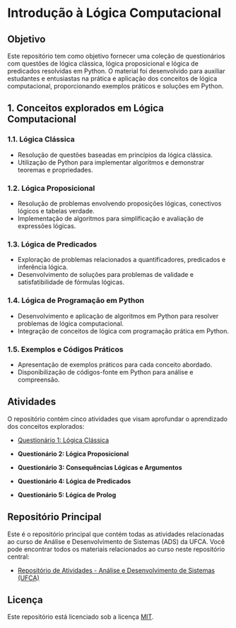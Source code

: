 # Introdução à Lógica Computacional

## Objetivo
Este repositório tem como objetivo fornecer uma coleção de questionários com questões de lógica clássica, lógica proposicional e lógica de predicados resolvidas em Python. O material foi desenvolvido para auxiliar estudantes e entusiastas na prática e aplicação dos conceitos de lógica computacional, proporcionando exemplos práticos e soluções em Python.

## 1. Conceitos explorados em Lógica Computacional
### 1.1. Lógica Clássica
   - Resolução de questões baseadas em princípios da lógica clássica.
   - Utilização de Python para implementar algoritmos e demonstrar teoremas e propriedades.

### 1.2. Lógica Proposicional
   - Resolução de problemas envolvendo proposições lógicas, conectivos lógicos e tabelas verdade.
   - Implementação de algoritmos para simplificação e avaliação de expressões lógicas.

### 1.3. Lógica de Predicados
   - Exploração de problemas relacionados a quantificadores, predicados e inferência lógica.
   - Desenvolvimento de soluções para problemas de validade e satisfatibilidade de fórmulas lógicas.

### 1.4. Lógica de Programação em Python
   - Desenvolvimento e aplicação de algoritmos em Python para resolver problemas de lógica computacional.
   - Integração de conceitos de lógica com programação prática em Python.

### 1.5. Exemplos e Códigos Práticos
   - Apresentação de exemplos práticos para cada conceito abordado.
   - Disponibilização de códigos-fonte em Python para análise e compreensão.

## Atividades

O repositório contém cinco atividades que visam aprofundar o aprendizado dos conceitos explorados:

* [Questionário 1: Lógica Clássica](https://github.com/devitruvius/ADS-Logica-Classica)

* **Questionário 2: Lógica Proposicional**

* **Questionário 3: Consequências Lógicas e Argumentos**

* **Questionário 4: Lógica de Predicados**

* **Questionário 5: Lógica de Prolog**

## Repositório Principal

Este é o repositório principal que contém todas as atividades relacionadas ao curso de Análise e Desenvolvimento de Sistemas (ADS) da UFCA. Você pode encontrar todos os materiais relacionados ao curso neste repositório central:
* [Repositório de Atividades - Análise e Desenvolvimento de Sistemas (UFCA)](https://github.com/devitruvius/college-repository)

 
## Licença

Este repositório está licenciado sob a licença [MIT](https://choosealicense.com/licenses/mit/).
